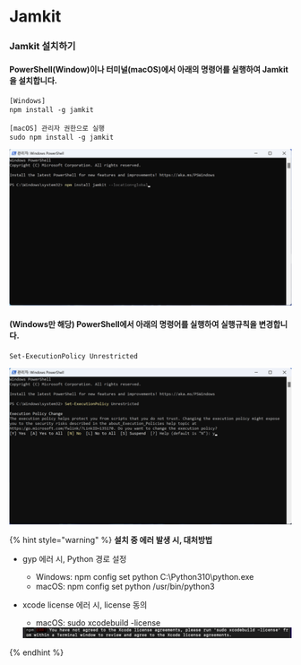 # Jamkit

### Jamkit 설치하기

#### PowerShell(Window)이나 터미널(macOS)에서 아래의 명령어를 실행하여 Jamkit을 설치합니다.

```
[Windows]
npm install -g jamkit

[macOS] 관리자 권한으로 실행
sudo npm install -g jamkit
```

![](../../.gitbook/assets/npm-install-jamkit.png)

#### (Windows만 해당) PowerShell에서 아래의 명령어를 실행하여 실행규칙을 변경합니다.

```
Set-ExecutionPolicy Unrestricted
```

![](../../.gitbook/assets/windows-powershell-run-policy.png)

{% hint style="warning" %}
**설치 중 에러 발생 시, 대처방법**

* gyp 에러 시, Python 경로 설정
  * Windows: npm config set python C:\Python310\python.exe
  * macOS: npm config set python /usr/bin/python3

*   xcode license 에러 시, license 동의

    * macOS: sudo xcodebuild -license

    <img src="../../.gitbook/assets/xcode-license-error.png" alt="" data-size="line">
{% endhint %}
